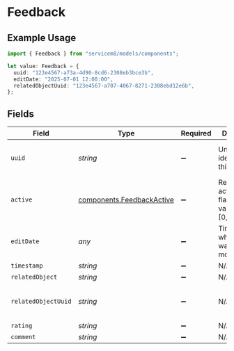 # Feedback

## Example Usage

```typescript
import { Feedback } from "servicem8/models/components";

let value: Feedback = {
  uuid: "123e4567-a73a-4d90-8cd6-2308eb3bce3b",
  editDate: "2025-07-01 12:00:00",
  relatedObjectUuid: "123e4567-a707-4067-8271-2308ebd12e6b",
};
```

## Fields

| Field                                                                  | Type                                                                   | Required                                                               | Description                                                            | Example                                                                |
| ---------------------------------------------------------------------- | ---------------------------------------------------------------------- | ---------------------------------------------------------------------- | ---------------------------------------------------------------------- | ---------------------------------------------------------------------- |
| `uuid`                                                                 | *string*                                                               | :heavy_minus_sign:                                                     | Unique identifier for this record                                      | 123e4567-a73a-4d90-8cd6-2308eb3bce3b                                   |
| `active`                                                               | [components.FeedbackActive](../../models/components/feedbackactive.md) | :heavy_minus_sign:                                                     | Record active/deleted flag.  Valid values are [0,1]                    |                                                                        |
| `editDate`                                                             | *any*                                                                  | :heavy_minus_sign:                                                     | Timestamp at which record was last modified                            | 2025-07-01 12:00:00                                                    |
| `timestamp`                                                            | *string*                                                               | :heavy_minus_sign:                                                     | N/A                                                                    |                                                                        |
| `relatedObject`                                                        | *string*                                                               | :heavy_minus_sign:                                                     | N/A                                                                    |                                                                        |
| `relatedObjectUuid`                                                    | *string*                                                               | :heavy_minus_sign:                                                     | N/A                                                                    | 123e4567-a707-4067-8271-2308ebd12e6b                                   |
| `rating`                                                               | *string*                                                               | :heavy_minus_sign:                                                     | N/A                                                                    |                                                                        |
| `comment`                                                              | *string*                                                               | :heavy_minus_sign:                                                     | N/A                                                                    |                                                                        |